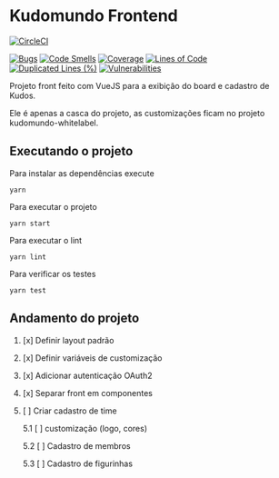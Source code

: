 # Kudomundo Frontend

[![CircleCI](https://circleci.com/gh/db1group/kudomundo-frontend/tree/master.svg?style=svg)](https://circleci.com/gh/db1group/kudomundo-frontend/tree/master)

[![Bugs](https://sonarcloud.io/api/project_badges/measure?project=kudomundo-frontend&metric=bugs)](https://sonarcloud.io/dashboard?id=kudomundo-frontend)
[![Code Smells](https://sonarcloud.io/api/project_badges/measure?project=kudomundo-frontend&metric=code_smells)](https://sonarcloud.io/dashboard?id=kudomundo-frontend)
[![Coverage](https://sonarcloud.io/api/project_badges/measure?project=kudomundo-frontend&metric=coverage)](https://sonarcloud.io/dashboard?id=kudomundo-frontend)
[![Lines of Code](https://sonarcloud.io/api/project_badges/measure?project=kudomundo-frontend&metric=ncloc)](https://sonarcloud.io/dashboard?id=kudomundo-frontend)
[![Duplicated Lines (%)](https://sonarcloud.io/api/project_badges/measure?project=kudomundo-frontend&metric=duplicated_lines_density)](https://sonarcloud.io/dashboard?id=kudomundo-frontend)
[![Vulnerabilities](https://sonarcloud.io/api/project_badges/measure?project=kudomundo-frontend&metric=vulnerabilities)](https://sonarcloud.io/dashboard?id=kudomundo-frontend)


Projeto front feito com VueJS para a exibição do board e cadastro de Kudos.

Ele é apenas a casca do projeto, as customizações ficam no projeto kudomundo-whitelabel.

## Executando o projeto

Para instalar as dependências execute

```
yarn
```

Para executar o projeto

```
yarn start
```

Para executar o lint

```
yarn lint
```

Para verificar os testes

```
yarn test
```


## Andamento do projeto

1. [x] Definir layout padrão

2. [x] Definir variáveis de customização

3. [x] Adicionar autenticação OAuth2

4. [x] Separar front em componentes

5. [ ] Criar cadastro de time

    5.1 [ ] customização (logo, cores)

    5.2 [ ] Cadastro de membros

    5.3 [ ] Cadastro de figurinhas
